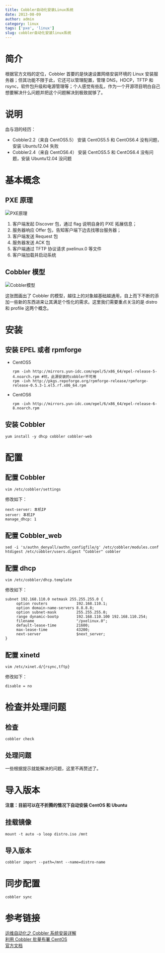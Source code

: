 ```yaml
---
title: Cobbler自动化安装Linux系统
date: 2013-08-09
author: admin
category: linux
tags: ['pxe', 'linux']
slug: cobbler自动化安装linux系统
---
```


# 简介

根据官方文档的定位，Cobbler 首要的是快速设置网络安装环境的 Linux 安装服务器；但其功能不限于此，它还可以管理配置，管理 DNS，HDCP，TFTP 和 rsync，软件包升级和电源管理等；个人感觉有些乱，作为一个开源项目明白自己想要解决什么问题并把这个问题解决到极致就够了。

# 说明

血与泪的经历：

- Cobbler2.2（来自 CentOS5.5）
  安装 CentOS5.5 和 CentOS6.4 没有问题，安装 Ubuntu12.04 失败
- Cobbler2.4（来自 CentOS6.4）
  安装 CentOS5.5 和 CentOS6.4 没有问题，安装 Ubuntu12.04 没问题

# 基本概念

## PXE 原理

![PXE原理](/wp-content/uploads/2013/08/pxe-flow.png)

1.  客户端发起 Discover 包，通过 flag 说明自身的 PXE 拓展信息；
2.  服务器响应 Offer 包，告知客户端下边去找哪台服务器；
3.  客户端发送 Request 包
4.  服务器发送 ACK 包
5.  客户端通过 TFTP 协议请求 pxelinux.0 等文件
6.  客户端加载并启动系统

## Cobbler 模型

![Cobbler模型](/wp-content/uploads/2013/08/how-we-do.png)

这张图画出了 Cobbler 的模型，越往上的对象越基础越通用，自上而下不断的添加一些新的东西进来让其满足个性化的需求。这里我们需要重点关注的是 distro 和 profile 这两个概念。

# 安装

## 安装 EPEL 或者 rpmforge

- CentOS5

      rpm -ivh http://mirrors.yun-idc.com/epel/5/x86_64/epel-release-5-4.noarch.rpm #坑，此源安装的cobbler不可用
      rpm -ivh http://pkgs.repoforge.org/rpmforge-release/rpmforge-release-0.5.3-1.el5.rf.x86_64.rpm

- CentOS6

      rpm -ivh http://mirrors.yun-idc.com/epel/6/x86_64/epel-release-6-8.noarch.rpm

## 安装 Cobbler

    yum install -y dhcp cobbler cobbler-web

# 配置

## 配置 Cobbler

    vim /etc/cobbler/settings

修改如下：

    next-server: 本机IP
    server: 本机IP
    manage_dhcp: 1

## 配置 Cobbler_web

    sed -i 's/authn_denyall/authn_configfile/g' /etc/cobbler/modules.conf
    htdigest /etc/cobbler/users.digest "Cobbler" cobbler

## 配置 dhcp

    vim /etc/cobbler/dhcp.template

修改如下：

    subnet 192.168.110.0 netmask 255.255.255.0 {
         option routers             192.168.110.1;
         option domain-name-servers 8.8.8.8;
         option subnet-mask         255.255.255.0;
         range dynamic-bootp        192.168.110.100 192.168.110.254;
         filename                   "/pxelinux.0";
         default-lease-time         21600;
         max-lease-time             43200;
         next-server                $next_server;
    }

## 配置 xinetd

    vim /etc/xinet.d/{rsync,tftp}

修改如下：

    disable = no

# 检查并处理问题

## 检查

    cobbler check

## 处理问题

一些根据提示就能解决的问题，这里不再赘述了。

# 导入版本

**注意：目前可以在不折腾的情况下自动安装 CentOS 和 Ubuntu**

## 挂载镜像

    mount -t auto -o loop distro.iso /mnt

## 导入版本

    cobbler import --path=/mnt --name=distro-name

# 同步配置

    cobbler sync

# 参考链接

[运维自动化之 Cobbler 系统安装详解](http://os.51cto.com/art/201109/288604.htm)  
[利用 Cobbler 批量布署 CentOS](http://kerry.blog.51cto.com/172631/648430)  
[官方文档](http://www.cobblerd.org/manuals/2.4.0/)
